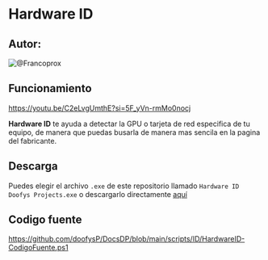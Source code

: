 # Hardware ID

## Autor:

![@Francoprox](https://discord-readme-card.ezzud.fr/?userid=655850542035238915)

## Funcionamiento

https://youtu.be/C2eLvgUmthE?si=5F_yVn-rmMo0nocj

**Hardware ID** te ayuda a detectar la GPU o tarjeta de red especifica de tu equipo, de manera que puedas busarla de manera mas sencila en la pagina del fabricante.

## Descarga

Puedes elegir el archivo `.exe` de este repositorio llamado `Hardware ID Doofys Projects.exe` o descargarlo directamente [aquí](https://github.com/doofysP/DocsDP/raw/refs/heads/main/scripts/ID/HardwareID-DoofysProjects.exe)

## Codigo fuente

https://github.com/doofysP/DocsDP/blob/main/scripts/ID/HardwareID-CodigoFuente.ps1